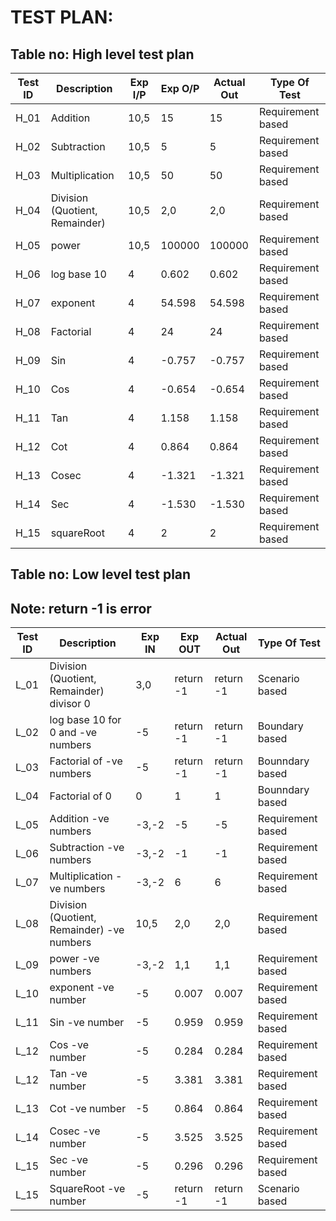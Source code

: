 # TEST PLAN:

## Table no: High level test plan 

| **Test ID** | **Description**                                              | **Exp I/P**  | **Exp O/P** | **Actual Out** |**Type Of Test**  |
|-------------|--------------------------------------------------------------|------------|-------------|----------------|------------------|
|  H_01       |               Addition                                       |  10,5|15 |15 |Requirement based |
|  H_02       |               Subtraction                                    |  10,5|5  |5  |Requirement based |
|  H_03       |               Multiplication                                 |  10,5|50 |50 |Requirement based |
|  H_04       |               Division (Quotient, Remainder)                                      |  10,5|2,0|2,0|Requirement based |
|  H_05       |               power                                          |  10,5|100000 |100000  |Requirement based |
|  H_06       |               log base 10                                    |  4|0.602 |0.602 |Requirement based |
|  H_07       |               exponent                                       |  4|54.598 |54.598  |Requirement based |
|  H_08       |               Factorial                                      |  4|24 |24  |Requirement based |
|  H_09       |               Sin                                      |  4|-0.757 |-0.757 |Requirement based |
|  H_10       |               Cos                                      |  4|-0.654|-0.654 |Requirement based |
|  H_11       |               Tan                                      |  4|1.158 |1.158  |Requirement based |
|  H_12       |               Cot                                      |  4| 0.864|0.864 |Requirement based |
|  H_13       |               Cosec                                      |  4|-1.321 |-1.321  |Requirement based |
|  H_14       |               Sec                                      |  4|-1.530 |-1.530  |Requirement based |
|  H_15       |               squareRoot                                      |  4|2 |2 |Requirement based |


## Table no: Low level test plan

## Note: return -1 is error

| **Test ID** | **Description**                                              | **Exp IN** | **Exp OUT** | **Actual Out** |**Type Of Test**  |    
|-------------|--------------------------------------------------------------|------------|-------------|----------------|------------------|
|   L_01      |               Division (Quotient, Remainder) divisor 0                                    |  3,0|return -1|return -1|Scenario based |
|   L_02       |               log base 10 for  0 and -ve numbers                                   |  -5|return -1 |return -1 |Boundary based |
|   L_03       |               Factorial of -ve numbers                                     |  -5|return -1 |return -1  |Bounndary based |
|   L_04       |               Factorial of 0                                  |  0|1 |1  |Bounndary based |
|   L_05       |               Addition  -ve numbers                                      |  -3,-2|-5 |-5|Requirement based |
|   L_06      |               Subtraction   -ve numbers                                  |  -3,-2|-1  |-1  |Requirement based |
|   L_07       |               Multiplication   -ve numbers                               |  -3,-2|6 |6 |Requirement based |
|   L_08       |               Division (Quotient, Remainder)   -ve numbers                                    |  10,5|2,0|2,0|Requirement based |
|   L_09       |               power     -ve numbers                                      |  -3,-2|1,1 |1,1  |Requirement based |
|   L_10       |               exponent   -ve number                                   |  -5|0.007 |0.007  |Requirement based |
|   L_11       |               Sin       -ve number                                |  -5|0.959 |0.959 |Requirement based |
|   L_12       |               Cos       -ve number                                |  -5|0.284|0.284|Requirement based |
|   L_12       |               Tan       -ve number                                |  -5|3.381 |3.381  |Requirement based |
|   L_13      |               Cot       -ve number                                |  -5|0.864 |0.864 |Requirement based |
|   L_14       |               Cosec     -ve number                                  |  -5|3.525 |3.525|Requirement based |
|   L_15       |               Sec       -ve number                                |  -5|0.296 |0.296  |Requirement based |
|   L_15       |               SquareRoot       -ve number                                |  -5|return -1 |return -1  |Scenario based |
